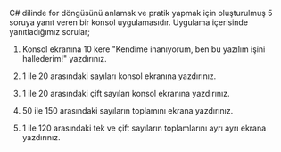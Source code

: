 C# dilinde for döngüsünü anlamak ve pratik yapmak için oluşturulmuş 5 soruya yanıt veren bir konsol uygulamasıdır.
Uygulama içerisinde yanıtladığımız sorular;
1) Konsol ekranına 10 kere "Kendime inanıyorum, ben bu yazılım işini hallederim!" yazdırınız.

2) 1 ile 20 arasındaki sayıları konsol ekranına yazdırınız.

3) 1 ile 20 arasındaki çift sayıları konsol ekranına yazdırınız.

4) 50 ile 150 arasındaki sayıların toplamını ekrana yazdırınız.

5) 1 ile 120 arasındaki tek ve çift sayıların toplamlarını ayrı ayrı ekrana yazdırınız.
